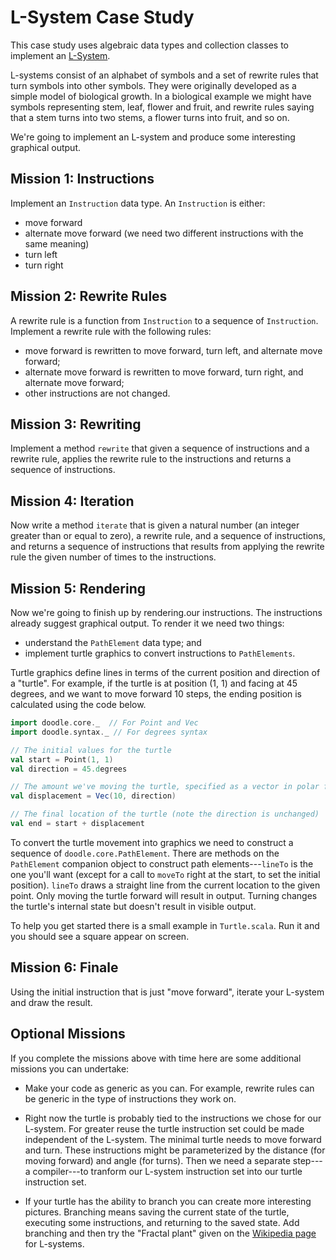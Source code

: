 # L-System Case Study

This case study uses algebraic data types and collection classes to implement an [L-System][lsystem].

L-systems consist of an alphabet of symbols and a set of rewrite rules that turn symbols into other symbols. They were originally developed as a simple model of biological growth. In a biological example we might have symbols representing stem, leaf, flower and fruit, and rewrite rules saying that a stem turns into two stems, a flower turns into fruit, and so on.

We're going to implement an L-system and produce some interesting graphical output.


## Mission 1: Instructions

Implement an `Instruction` data type. An `Instruction` is either:

- move forward
- alternate move forward (we need two different instructions with the same meaning)
- turn left
- turn right


## Mission 2: Rewrite Rules

A rewrite rule is a function from `Instruction` to a sequence of `Instruction`. Implement a rewrite rule with the following rules:

- move forward is rewritten to move forward, turn left, and alternate move forward;
- alternate move forward is rewritten to move forward, turn right, and alternate move forward;
- other instructions are not changed.


## Mission 3: Rewriting

Implement a method `rewrite` that given a sequence of instructions and a rewrite rule, applies the rewrite rule to the instructions and returns a sequence of instructions.


## Mission 4: Iteration

Now write a method `iterate` that is given a natural number (an integer greater than or equal to zero), a rewrite rule, and a sequence of instructions, and returns a sequence of instructions that results from applying the rewrite rule the given number of times to the instructions.


## Mission 5: Rendering

Now we're going to finish up by rendering.our instructions. The instructions already suggest graphical output. To render it we need two things:

- understand the `PathElement` data type; and
- implement turtle graphics to convert instructions to `PathElements`. 

Turtle graphics define lines in terms of the current position and direction of a "turtle". For example, if the turtle is at position (1, 1) and facing at 45 degrees, and we want to move forward 10 steps, the ending position is calculated using the code below.

``` scala
import doodle.core._  // For Point and Vec
import doodle.syntax._ // For degrees syntax

// The initial values for the turtle
val start = Point(1, 1)
val direction = 45.degrees

// The amount we've moving the turtle, specified as a vector in polar form
val displacement = Vec(10, direction)

// The final location of the turtle (note the direction is unchanged)
val end = start + displacement
```

To convert the turtle movement into graphics we need to construct a sequence of `doodle.core.PathElement`. There are methods on the `PathElement` companion object to construct path elements---`lineTo` is the one you'll want (except for a call to `moveTo` right at the start, to set the initial position). `lineTo` draws a straight line from the current location to the given point. Only moving the turtle forward will result in output. Turning changes the turtle's internal state but doesn't result in visible output.

To help you get started there is a small example in `Turtle.scala`. Run it and you should see a square appear on screen.


## Mission 6: Finale

Using the initial instruction that is just "move forward", iterate your L-system and draw the result.


## Optional Missions

If you complete the missions above with time here are some additional missions you can undertake:

- Make your code as generic as you can. For example, rewrite rules can be generic in the type of instructions they work on.

- Right now the turtle is probably tied to the instructions we chose for our L-system. For greater reuse the turtle instruction set could be made independent of the L-system. The minimal turtle needs to move forward and turn. These instructions might be parameterized by the distance (for moving forward) and angle (for turns). Then we need a separate step---a compiler---to tranform our L-system instruction set into our turtle instruction set.

- If your turtle has the ability to branch you can create more interesting pictures. Branching means saving the current state of the turtle, executing some instructions, and returning to the saved state. Add branching and then try the "Fractal plant" given on the [Wikipedia page][lsystem] for L-systems.

[lsystem]: https://en.wikipedia.org/wiki/L-system
